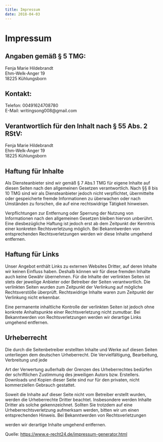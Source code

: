 ```yaml
---
title: Impressum
date: 2018-04-03
---
```


<h1>Impressum</h1> <h2>Angaben gem&auml;&szlig; &sect; 5 TMG:</h2> <p>Fenja Marie
Hildebrandt<br /> Ehm-Welk-Anger 19<br /> 18225 K&uuml;hlungsborn</p> <h2>Kontakt:</h2>
<p>Telefon: 00491624708780<br /> E-Mail: writingsong008@gmail.com</p> <h2>Verantwortlich f&uuml;r
den Inhalt nach &sect; 55 Abs. 2 RStV:</h2> <p>Fenja Marie Hildebrandt<br /> Ehm-Welk-Anger 19<br />
18225 K&uuml;hlungsborn</p> <h2>Haftung f&uuml;r Inhalte</h2> <p>Als Diensteanbieter sind wir
gem&auml;&szlig; &sect; 7 Abs.1 TMG f&uuml;r eigene Inhalte auf diesen Seiten nach den allgemeinen
Gesetzen verantwortlich. Nach &sect;&sect; 8 bis 10 TMG sind wir als Diensteanbieter jedoch nicht
verpflichtet, &uuml;bermittelte oder gespeicherte fremde Informationen zu &uuml;berwachen oder nach
Umst&auml;nden zu forschen, die auf eine rechtswidrige T&auml;tigkeit hinweisen.</p>
<p>Verpflichtungen zur Entfernung oder Sperrung der Nutzung von Informationen nach den allgemeinen
Gesetzen bleiben hiervon unber&uuml;hrt. Eine diesbez&uuml;gliche Haftung ist jedoch erst ab dem
Zeitpunkt der Kenntnis einer konkreten Rechtsverletzung m&ouml;glich. Bei Bekanntwerden von
entsprechenden Rechtsverletzungen werden wir diese Inhalte umgehend entfernen.</p> <h2>Haftung
f&uuml;r Links</h2> <p>Unser Angebot enth&auml;lt Links zu externen Websites Dritter, auf deren Inhalte
wir keinen Einfluss haben. Deshalb k&ouml;nnen wir f&uuml;r diese fremden Inhalte auch keine
Gew&auml;hr &uuml;bernehmen. F&uuml;r die Inhalte der verlinkten Seiten ist stets der jeweilige Anbieter
oder Betreiber der Seiten verantwortlich. Die verlinkten Seiten wurden zum Zeitpunkt der Verlinkung auf
m&ouml;gliche Rechtsverst&ouml;&szlig;e &uuml;berpr&uuml;ft. Rechtswidrige Inhalte waren zum
Zeitpunkt der Verlinkung nicht erkennbar.</p> <p>Eine permanente inhaltliche Kontrolle der verlinkten
Seiten ist jedoch ohne konkrete Anhaltspunkte einer Rechtsverletzung nicht zumutbar. Bei
Bekanntwerden von Rechtsverletzungen werden wir derartige Links umgehend entfernen.</p>
<h2>Urheberrecht</h2> <p>Die durch die Seitenbetreiber erstellten Inhalte und Werke auf diesen Seiten
unterliegen dem deutschen Urheberrecht. Die Vervielf&auml;ltigung, Bearbeitung, Verbreitung und jede

Art der Verwertung au&szlig;erhalb der Grenzen des Urheberrechtes bed&uuml;rfen der schriftlichen
Zustimmung des jeweiligen Autors bzw. Erstellers. Downloads und Kopien dieser Seite sind nur f&uuml;r
den privaten, nicht kommerziellen Gebrauch gestattet.</p> <p>Soweit die Inhalte auf dieser Seite nicht
vom Betreiber erstellt wurden, werden die Urheberrechte Dritter beachtet. Insbesondere werden Inhalte
Dritter als solche gekennzeichnet. Sollten Sie trotzdem auf eine Urheberrechtsverletzung aufmerksam
werden, bitten wir um einen entsprechenden Hinweis. Bei Bekanntwerden von Rechtsverletzungen

werden wir derartige Inhalte umgehend entfernen.</p> <p>Quelle: <a href="https://www.e-
recht24.de/impressum-generator.html">https://www.e-recht24.de/impressum-generator.html</a></p>